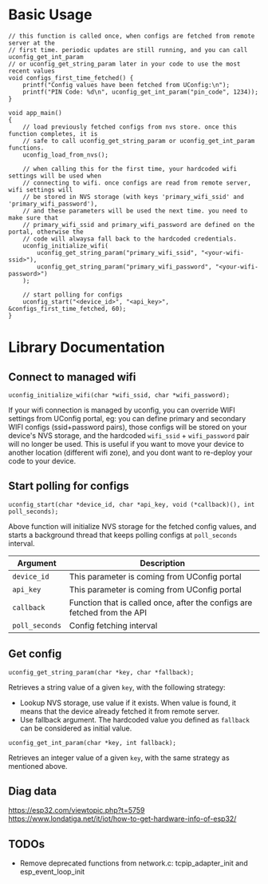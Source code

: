 # Basic Usage

```
// this function is called once, when configs are fetched from remote server at the
// first time. periodic updates are still running, and you can call uconfig_get_int_param
// or uconfig_get_string_param later in your code to use the most recent values
void configs_first_time_fetched() {
    printf("Config values have been fetched from UConfig:\n");
    printf("PIN Code: %d\n", uconfig_get_int_param("pin_code", 1234));
}

void app_main()
{
    // load previously fetched configs from nvs store. once this function completes, it is
    // safe to call uconfig_get_string_param or uconfig_get_int_param functions.
    uconfig_load_from_nvs();
    
    // when calling this for the first time, your hardcoded wifi settings will be used when
    // connecting to wifi. once configs are read from remote server, wifi settings will 
    // be stored in NVS storage (with keys 'primary_wifi_ssid' and 'primary_wifi_password'),
    // and these parameters will be used the next time. you need to make sure that 
    // primary_wifi_ssid and primary_wifi_password are defined on the portal, otherwise the
    // code will alwaysa fall back to the hardcoded credentials.
    uconfig_initialize_wifi(
        uconfig_get_string_param("primary_wifi_ssid", "<your-wifi-ssid>"), 
        uconfig_get_string_param("primary_wifi_password", "<your-wifi-password>")
    );
    
    // start polling for configs
    uconfig_start("<device_id>", "<api_key>", &configs_first_time_fetched, 60);
}
```

# Library Documentation

## Connect to managed wifi
```
uconfig_initialize_wifi(char *wifi_ssid, char *wifi_password);
```

If your wifi connection is managed by uconfig, you can override WIFI settings from UConfig 
portal, eg: you can define primary and secondary WIFI configs (ssid+password pairs), those 
configs will be stored on your device's NVS storage, and the hardcoded `wifi_ssid` + `wifi_password` 
pair will no longer be used. This is useful if you want to move your device to another location 
(different wifi zone), and you dont want to re-deploy your code to your device.

## Start polling for configs
```
uconfig_start(char *device_id, char *api_key, void (*callback)(), int poll_seconds);
```

Above function will initialize NVS storage for the fetched config values, and starts a background thread that keeps
polling configs at `poll_seconds` interval.

| Argument  | Description |
| ------------- | ------------- |
| `device_id`  | This parameter is coming from UConfig portal  |
| `api_key`  | This parameter is coming from UConfig portal  |
| `callback`  | Function that is called once, after the configs are fetched from the API  |
| `poll_seconds`  | Config fetching interval  |

## Get config

```
uconfig_get_string_param(char *key, char *fallback); 
```

Retrieves a string value of a given `key`, with the following strategy:
- Lookup NVS storage, use value if it exists. When value is found, it means that the device already
  fetched it from remote server.
- Use fallback argument. The hardcoded value you defined as `fallback` can be considered as initial value.

```
uconfig_get_int_param(char *key, int fallback); 
```

Retrieves an integer value of a given `key`, with the same strategy as mentioned above.

## Diag data

https://esp32.com/viewtopic.php?t=5759
https://www.londatiga.net/it/iot/how-to-get-hardware-info-of-esp32/

## TODOs

- Remove deprecated functions from network.c: tcpip_adapter_init and esp_event_loop_init